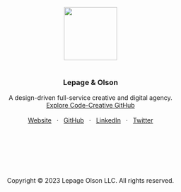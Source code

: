 <p align="center">
  <a href=#>
    <img src="https://user-images.githubusercontent.com/1711854/209601891-67cf8ef6-b682-44c5-a44b-fe86cf911844.png" width="120">
  </a>
  <br/>
  <br/>
</p>

<h3 align="center">Lepage & Olson</h3>

<p align="center">
  A design-driven full-service creative and digital agency.
  <br/>
  <a href="https://github.com/lepageolson">Explore Code-Creative GitHub</a>
  <br/>
  <br/>
  <a href="https://lepageolson.xyz">Website</a>
  &nbsp; · &nbsp;
  <a href="https://github.com/lepageolson">GitHub</a>
  &nbsp; · &nbsp;
  <a href="https://www.linkedin.com/company/lepageolson">LinkedIn</a>
  &nbsp; · &nbsp;
  <a href="https://twitter.com/lepageolson">Twitter</a>
  <br/>
  <br/>
  <br/>
  <br/>
  <br/>
  <br/>
  <br/>
  <br/>
    Copyright © 2023 Lepage Olson LLC. All rights reserved.
  </p>
</p>


<br/>

